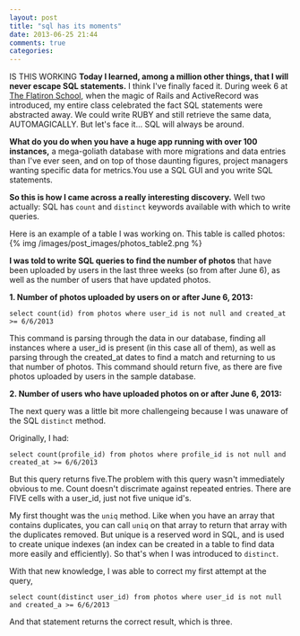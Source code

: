 ```yaml
---
layout: post
title: "sql has its moments"
date: 2013-06-25 21:44
comments: true
categories: 
---
```

IS THIS WORKING
__Today I learned, among a million other things, that I will never escape SQL statements.__ I think I've finally faced it. During week 6 at <a href="http://flatironschool.com">The Flatiron School</a>, when the magic of Rails and ActiveRecord was introduced, my entire class celebrated the fact SQL statements were abstracted away. We could write RUBY and still retrieve the same data, AUTOMAGICALLY. But let's face it... SQL will always be around.


__What do you do when you have a huge app running with over 100 instances,__ a mega-goliath database with more migrations and data entries than I've ever seen, and on top of those daunting figures, project managers wanting specific data for metrics.You use a SQL GUI and you write SQL statements.

__So this is how I came across a really interesting discovery.__ Well two actually: SQL has `count` and `distinct` keywords available with which to write queries. 


Here is an example of a table I was working on. This table is called photos:
  {% img /images/post_images/photos_table2.png %}



__I was told to write SQL queries to find the number of photos__ that have been uploaded by users in the last three weeks (so from after June 6), as well as the number of users that have updated photos.

__1. Number of photos uploaded by users on or after June 6, 2013:__

`select count(id) from photos where user_id is not null and created_at >= 6/6/2013`

This command is parsing through the data in our database, finding all instances where a user_id is present (in this case all of them), as well as parsing through the created_at dates to find a match and returning to us that number of photos.
This command should return five, as there are five photos uploaded by users in the sample database.


__2. Number of users who have uploaded photos on or after June 6, 2013:__

The next query was a little bit more challengeing because I was unaware of the SQL `distinct` method.

Originally, I had: 

`select count(profile_id) from photos where profile_id is not null and created_at >= 6/6/2013`

 But this query returns five.The problem with this query wasn't immediately obvious to me. Count doesn't discrimate against repeated entries. There are FIVE cells with a user_id, just not five unique id's. 

My first thought was the `uniq` method. Like when you have an array that contains duplicates, you can call `uniq` on that array to return that array with the duplicates removed. But unique is a reserved word in SQL, and is used to create unique indexes (an index can be created in a table to find data more easily and efficiently). So that's when I was introduced to `distinct`.

With that new knowledge, I was able to correct my first attempt at the query,

`select count(distinct user_id) from photos where user_id is not null and created_a >= 6/6/2013`

And that statement returns the correct result, which is three.
